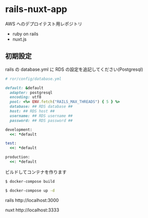 # rails-nuxt-app

AWS へのデプロイテスト用レポジトリ

- ruby on rails
- nuxt.js

## 初期設定

rails の database.yml に RDS の設定を追記してください(Postgresql)

```ruby
# ror/config/database.yml

default: &default
  adapter: postgresql
  encoding: utf8
  pool: <%= ENV.fetch("RAILS_MAX_THREADS") { 5 } %>
  database: ## RDS database ##
  host: ## RDS host ##
  username: ## RDS username ##
  password: ## RDS password ##

development:
  <<: *default

test:
  <<: *default

production:
  <<: *default
```

ビルドしてコンテナを作ります

```bash
$ docker-compose build

$ docker-compose up -d
```

rails http://localhost:3000

nuxt http://localhost:3333
